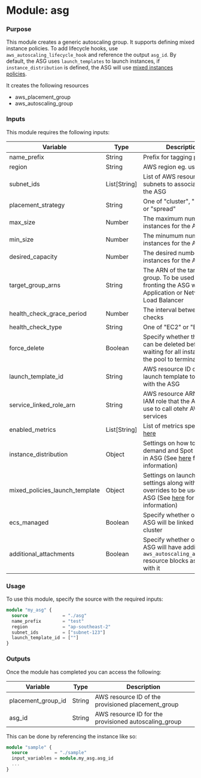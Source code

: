 # Module: asg

### Purpose

This module creates a generic autoscaling group. It supports defining mixed instance policies. To add lifecycle hooks, use `aws_autoscaling_lifecycle_hook` and reference the output `asg_id`. By default, the ASG uses `launch_templates` to launch instances, if `instance_distribution` is defined, the ASG will use [mixed instances policies](https://docs.aws.amazon.com/autoscaling/ec2/APIReference/API_MixedInstancesPolicy.html).

It creates the following resources

- aws_placement_group
- aws_autoscaling_group

### Inputs

This module requires the following inputs:

| Variable                       | Type         | Description                                                                                                                                                                                                                                    |
| ------------------------------ | ------------ | ---------------------------------------------------------------------------------------------------------------------------------------------------------------------------------------------------------------------------------------------- |
| name_prefix                    | String       | Prefix for tagging purposes                                                                                                                                                                                                                    |
| region                         | String       | AWS region eg. us-west-2                                                                                                                                                                                                                       |
| subnet_ids                     | List[String] | List of AWS resource ID for subnets to associate with the ASG                                                                                                                                                                                  |
| placement_strategy             | String       | One of "cluster", "partition", or "spread"                                                                                                                                                                                                     |
| max_size                       | Number       | The maximum number of instances for the ASG                                                                                                                                                                                                    |
| min_size                       | Number       | The minumum number of instances for the ASG                                                                                                                                                                                                    |
| desired_capacity               | Number       | The desired number of instances for the ASG                                                                                                                                                                                                    |
| target_group_arns              | String       | The ARN of the target group. To be used when fronting the ASG with an Application or Network Load Balancer                                                                                                                                     |
| health_check_grace_period      | Number       | The interval between health checks                                                                                                                                                                                                             |
| health_check_type              | String       | One of "EC2" or "ELB"                                                                                                                                                                                                                          |
| force_delete                   | Boolean      | Specify whether the ASG can be deleted before waiting for all instances in the pool to terminate                                                                                                                                               |
| launch_template_id             | String       | AWS resource ID of a launch template to be used with the ASG                                                                                                                                                                                   |
| service_linked_role_arn        | String       | AWS resource ARN of an IAM role that the ASG will use to call otehr AWS services                                                                                                                                                               |
| enabled_metrics                | List[String] | List of metrics specified [here](https://docs.aws.amazon.com/autoscaling/ec2/APIReference/API_EnableMetricsCollection.html)                                                                                                                    |
| instance_distribution          | Object       | Settings on how to mix on-demand and Spot instances in ASG (See [here](https://registry.terraform.io/providers/hashicorp/aws/latest/docs/resources/autoscaling_group#instances_distribution) for more information)                             |
| mixed_policies_launch_template | Object       | Settings on launch template settings along with overrides to be used in the ASG (See [here](https://registry.terraform.io/providers/hashicorp/aws/latest/docs/resources/autoscaling_group#launch_template_specification) for more information) |
| ecs_managed                    | Boolean      | Specify whether or not the ASG will be linked to an ECS cluster                                                                                                                                                                                |
| additional_attachments         | Boolean      | Specify whether or not the ASG will have additional `aws_autoscaling_attachment` resource blocks associated with it                                                                                                                            |

### Usage

To use this module, specify the source with the required inputs:

```terraform
module "my_asg" {
  source             = "./asg"
  name_prefix        = "test"
  region             = "ap-southeast-2"
  subnet_ids         = ["subnet-123"]
  launch_template_id = [""]
}
```

### Outputs

Once the module has completed you can access the following:

| Variable           | Type   | Description                                           |
| ------------------ | ------ | ----------------------------------------------------- |
| placement_group_id | String | AWS resource ID of the provisioned placement_group    |
| asg_id             | String | AWS resource ID for the provisioned autoscaling_group |

This can be done by referencing the instance like so:

```terraform
module "sample" {
  source          = "./sample"
  input_variables = module.my_asg.asg_id
  ...
}
```
